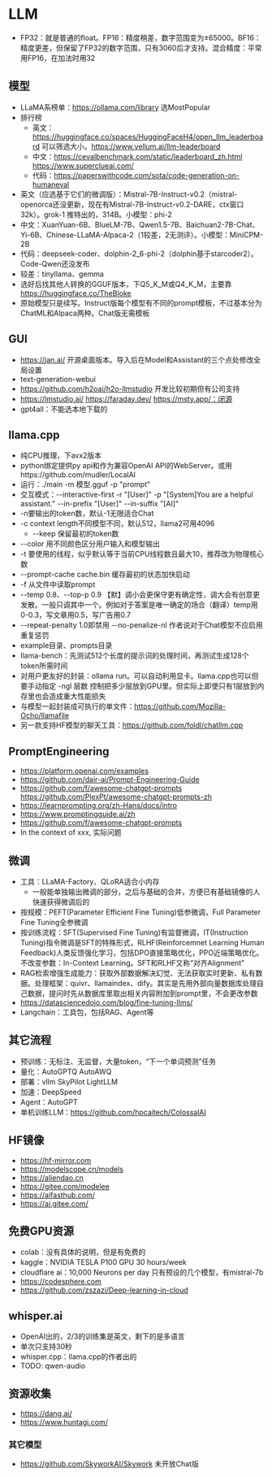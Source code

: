 # LLM

* FP32：就是普通的float。FP16：精度稍差，数字范围变为±65000。BF16：精度更差，但保留了FP32的数字范围，只有3060后才支持。混合精度：平常用FP16，在加法时用32

## 模型

* LLaMA系榜单：https://ollama.com/library 选MostPopular
* 排行榜
  * 英文：https://huggingface.co/spaces/HuggingFaceH4/open_llm_leaderboard 可以筛选大小。https://www.vellum.ai/llm-leaderboard
  * 中文：https://cevalbenchmark.com/static/leaderboard_zh.html https://www.superclueai.com/
  * 代码：https://paperswithcode.com/sota/code-generation-on-humaneval
* 英文（应选基于它们的微调版）：Mistral-7B-Instruct-v0.2（mistral-openorca还没更新，现在有Mistral-7B-Instruct-v0.2-DARE，ctx窗口32k）。grok-1 推特出的，314B。小模型：phi-2
* 中文：XuanYuan-6B、BlueLM-7B、Qwen1.5-7B、Baichuan2-7B-Chat、Yi-6B、Chinese-LLaMA-Alpaca-2（1较差，2无测评）。小模型：MiniCPM-2B
* 代码：deepseek-coder、dolphin-2_6-phi-2（dolphin基于starcoder2）。Code-Qwen还没发布
* 较差：tinyllama、gemma
* 选好后找其他人转换的GGUF版本，下Q5_K_M或Q4_K_M，主要靠 https://huggingface.co/TheBloke
* 原始模型只是续写。Instruct版每个模型有不同的prompt模板，不过基本分为ChatML和Alpaca两种。Chat版无需模板

## GUI

* https://jan.ai/ 开源桌面版本。导入后在Model和Assistant的三个点处修改全局设置
* text-generation-webui
* https://github.com/h2oai/h2o-llmstudio 开发比较初期但有公司支持
* https://lmstudio.ai/ https://faraday.dev/ https://msty.app/：闭源
* gpt4all：不能选本地下载的

## llama.cpp

* 纯CPU推理，下avx2版本
* python绑定提供py api和作为兼容OpenAI API的WebServer。或用https://github.com/mudler/LocalAI
* 运行：./main -m 模型.gguf -p "prompt"
* 交互模式：--interactive-first -r "[User]" -p "[System]You are a helpful assistant." --in-prefix "[User]" --in-suffix "[AI]"
* -n要输出的token数，默认-1无限适合Chat
* -c context length不同模型不同，默认512，llama2可用4096
  * --keep 保留最初的token数
* --color 用不同颜色区分用户输入和模型输出
* -t 要使用的线程，似乎默认等于当前CPU线程数且最大10，推荐改为物理核心数
* --prompt-cache cache.bin 缓存最初的状态加快启动
* -f 从文件中读取prompt
* --temp 0.8、--top-p 0.9 【默】调小会更保守更有确定性，调大会有创意更发散。一般只调其中一个。例如对于答案是唯一确定的场合（翻译）temp用0-0.3，写文章用0.5，写广告用0.7
* --repeat-penalty 1.0即禁用 --no-penalize-nl 作者说对于Chat模型不应启用重复惩罚
* example目录、prompts目录
* llama-bench：先测试512个长度的提示词的处理时间，再测试生成128个token所需时间
* 对用户更友好的封装：ollama run。可以自动利用显卡。llama.cpp也可以但要手动指定 -ngl 层数 控制把多少层放到GPU里。但实际上即使只有1层放到内存里也会造成重大性能损失
* 与模型一起封装成可执行的单文件：https://github.com/Mozilla-Ocho/llamafile
* 另一款支持HF模型的聊天工具：https://github.com/foldl/chatllm.cpp

## PromptEngineering

* https://platform.openai.com/examples
* https://github.com/dair-ai/Prompt-Engineering-Guide
* https://github.com/f/awesome-chatgpt-prompts https://github.com/PlexPt/awesome-chatgpt-prompts-zh
* https://learnprompting.org/zh-Hans/docs/intro
* https://www.promptingguide.ai/zh
* https://github.com/f/awesome-chatgpt-prompts
* In the context of xxx, 实际问题

## 微调

* 工具：LLaMA-Factory、QLoRA适合小内存
  * 一般能单独输出微调的部分，之后与基础的合并，方便已有基础镜像的人快速获得微调后的
* 按规模：PEFT(Parameter Efficient Fine Tuning)低参微调，Full Parameter Fine Tuning全参微调
* 按训练流程：SFT(Supervised Fine Tuning)有监督微调，IT(Instruction Tuning)指令微调是SFT的特殊形式，RLHF(Reinforcemnet Learning Human Feedback)人类反馈强化学习，包括DPO直接策略优化，PPO近端策略优化。不改变参数：In-Context Learning。SFT和RLHF又称“对齐Alignment”
* RAG检索增强生成能力：获取外部数据解决幻觉、无法获取实时更新、私有数据。处理框架：quivr、llamaindex、dify。其实是先用外部向量数据库处理自己数据，提问时先从数据库里取出相关内容附加到prompt里，不会更改参数
* https://datasciencedojo.com/blog/fine-tuning-llms/
* Langchain：工具包，包括RAG、Agent等

## 其它流程

* 预训练：无标注、无监督，大量token，“下一个单词预测”任务
* 量化：AutoGPTQ AutoAWQ
* 部署：vllm SkyPilot LightLLM
* 加速：DeepSpeed
* Agent：AutoGPT
* 单机训练LLM：https://github.com/hpcaitech/ColossalAI

## HF镜像

* https://hf-mirror.com
* https://modelscope.cn/models
* https://aliendao.cn
* https://gitee.com/modelee
* https://aifasthub.com/
* https://ai.gitee.com/

## 免费GPU资源

* colab：没有具体的说明，但是有免费的
* kaggle：NVIDIA TESLA P100 GPU 30 hours/week
* cloudflare ai：10,000 Neurons per day 只有预设的几个模型，有mistral-7b
* https://codesphere.com
* https://github.com/zszazi/Deep-learning-in-cloud

## whisper.ai

* OpenAI出的，2/3的训练集是英文，剩下的是多语言
* 单次只支持30秒
* whisper.cpp：llama.cpp的作者出的
* TODO: qwen-audio

## 资源收集

* https://dang.ai/
* https://www.huntagi.com/

### 其它模型

* https://github.com/SkyworkAI/Skywork 未开放Chat版
